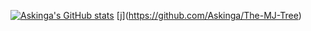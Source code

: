 [![Askinga's GitHub stats](https://github-readme-stats.vercel.app/api?username=Askinga)](https://github.com/Askinga/github-readme-stats)
[[j](https://askinga.github.io/The-MJ-Tree)](https://github.com/Askinga/The-MJ-Tree)
